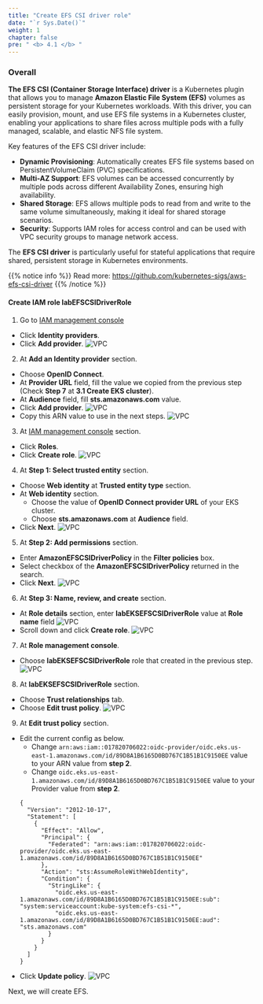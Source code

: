 ```yaml
---
title: "Create EFS CSI driver role"
date: "`r Sys.Date()`"
weight: 1
chapter: false
pre: " <b> 4.1 </b> "
---
```


### Overall

**The EFS CSI (Container Storage Interface) driver** is a Kubernetes plugin that allows you to manage **Amazon Elastic File System (EFS)** volumes as persistent storage for your Kubernetes workloads. With this driver, you can easily provision, mount, and use EFS file systems in a Kubernetes cluster, enabling your applications to share files across multiple pods with a fully managed, scalable, and elastic NFS file system.

Key features of the EFS CSI driver include:

- **Dynamic Provisioning**: Automatically creates EFS file systems based on PersistentVolumeClaim (PVC) specifications.
- **Multi-AZ Support**: EFS volumes can be accessed concurrently by multiple pods across different Availability Zones, ensuring high availability.
- **Shared Storage**: EFS allows multiple pods to read from and write to the same volume simultaneously, making it ideal for shared storage scenarios.
- **Security**: Supports IAM roles for access control and can be used with VPC security groups to manage network access.

The **EFS CSI driver** is particularly useful for stateful applications that require shared, persistent storage in Kubernetes environments.

{{% notice info %}}
Read more: https://github.com/kubernetes-sigs/aws-efs-csi-driver
{{% /notice %}}

#### Create IAM role **labEFSCSIDriverRole**

1. Go to [IAM management console](https://console.aws.amazon.com/iam/home)

- Click **Identity providers**.
- Click **Add provider**.
  ![VPC](/workshop-01-wordpress-deployment-on-eks/images/3.eks/ws01-createeks11.png)

2. At **Add an Identity provider** section.

- Choose **OpenID Connect**.
- At **Provider URL** field, fill the value we copied from the previous step (Check **Step 7** at **3.1 Create EKS cluster**).
- At **Audience** field, fill **sts.amazonaws.com** value.
- Click **Add provider**.
  ![VPC](/workshop-01-wordpress-deployment-on-eks/images/3.eks/ws01-createeks12.png)
- Copy this ARN value to use in the next steps.
  ![VPC](/workshop-01-wordpress-deployment-on-eks/images/3.eks/ws01-createeks15.png)

3. At [IAM management console](https://console.aws.amazon.com/iam/home) section.

- Click **Roles**.
- Click **Create role**.
  ![VPC](/workshop-01-wordpress-deployment-on-eks/images/2.prerequisite/ws01-createrole01.png)

4. At **Step 1: Select trusted entity** section.

- Choose **Web identity** at **Trusted entity type** section.
- At **Web identity** section.
  - Choose the value of **OpenID Connect provider URL** of your EKS cluster.
  - Choose **sts.amazonaws.com** at **Audience** field.
- Click **Next**.
  ![VPC](/workshop-01-wordpress-deployment-on-eks/images/3.eks/ws01-createeks13.png)

5. At **Step 2: Add permissions** section.

- Enter **AmazonEFSCSIDriverPolicy** in the **Filter policies** box.
- Select checkbox of the **AmazonEFSCSIDriverPolicy** returned in the search.
- Click **Next**.
  ![VPC](/workshop-01-wordpress-deployment-on-eks/images/3.eks/ws01-createeks16.png)

6. At **Step 3: Name, review, and create** section.

- At **Role details** section, enter **labEKSEFSCSIDriverRole** value at **Role name** field
  ![VPC](/workshop-01-wordpress-deployment-on-eks/images/3.eks/ws01-createeks17.png)
- Scroll down and click **Create role**.
  ![VPC](/workshop-01-wordpress-deployment-on-eks/images/3.eks/ws01-createeks18.png)

7. At **Role management console**.

- Choose **labEKSEFSCSIDriverRole** role that created in the previous step.
  ![VPC](/workshop-01-wordpress-deployment-on-eks/images/3.eks/ws01-createeks19.png)

8. At **labEKSEFSCSIDriverRole** section.

- Choose **Trust relationships** tab.
- Choose **Edit trust policy**.
  ![VPC](/workshop-01-wordpress-deployment-on-eks/images/3.eks/ws01-createeks20.png)

9. At **Edit trust policy** section.

- Edit the current config as below.
  - Change `arn:aws:iam::017820706022:oidc-provider/oidc.eks.us-east-1.amazonaws.com/id/89D8A1B6165D0BD767C1B51B1C9150EE` value to your ARN value from **step 2**.
  - Change `oidc.eks.us-east-1.amazonaws.com/id/89D8A1B6165D0BD767C1B51B1C9150EE` value to your Provider value from **step 2**.
  ```
  {
    "Version": "2012-10-17",
    "Statement": [
      {
        "Effect": "Allow",
        "Principal": {
          "Federated": "arn:aws:iam::017820706022:oidc-provider/oidc.eks.us-east-1.amazonaws.com/id/89D8A1B6165D0BD767C1B51B1C9150EE"
        },
        "Action": "sts:AssumeRoleWithWebIdentity",
        "Condition": {
          "StringLike": {
            "oidc.eks.us-east-1.amazonaws.com/id/89D8A1B6165D0BD767C1B51B1C9150EE:sub": "system:serviceaccount:kube-system:efs-csi-*",
            "oidc.eks.us-east-1.amazonaws.com/id/89D8A1B6165D0BD767C1B51B1C9150EE:aud": "sts.amazonaws.com"
          }
        }
      }
    ]
  }
  ```
- Click **Update policy**.
  ![VPC](/workshop-01-wordpress-deployment-on-eks/images/3.eks/ws01-createeks21.png)

Next, we will create EFS.
